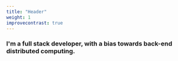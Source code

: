 ```yaml
---
title: "Header"
weight: 1
improvecontrast: true
---
```



### I'm a full stack developer, with a bias towards back-end distributed computing.

